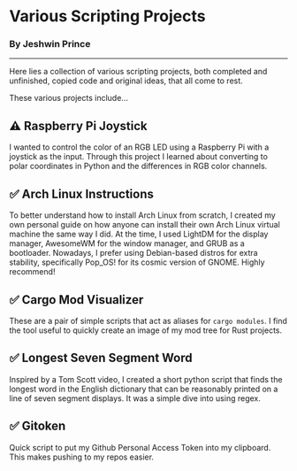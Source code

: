 # Various Scripting Projects

### By Jeshwin Prince

---

Here lies a collection of various scripting projects, both completed and
unfinished, copied code and original ideas, that all come to rest.

These various projects include...

## ⚠ Raspberry Pi Joystick

I wanted to control the color of an RGB LED using a Raspberry Pi with a
joystick as the input. Through this project I learned about converting
to polar coordinates in Python and the differences in RGB color channels.

## ✅ Arch Linux Instructions

To better understand how to install Arch Linux from scratch, I created my own
personal guide on how anyone can install their own Arch Linux virtual
machine the same way I did. At the time, I used LightDM for the display manager,
AwesomeWM for the window manager, and GRUB as a bootloader.
Nowadays, I prefer using Debian-based distros for extra stability,
specifically Pop_OS! for its cosmic version of GNOME. Highly recommend!

## ✅ Cargo Mod Visualizer

These are a pair of simple scripts that act as aliases for `cargo modules`.
I find the tool useful to quickly create an image of my mod tree for Rust projects.

## ✅ Longest Seven Segment Word

Inspired by a Tom Scott video, I created a short python script that finds the
longest word in the English dictionary that can be reasonably printed on
a line of seven segment displays. It was a simple dive into using regex.

## ✅ Gitoken

Quick script to put my Github Personal Access Token into my clipboard.
This makes pushing to my repos easier.
